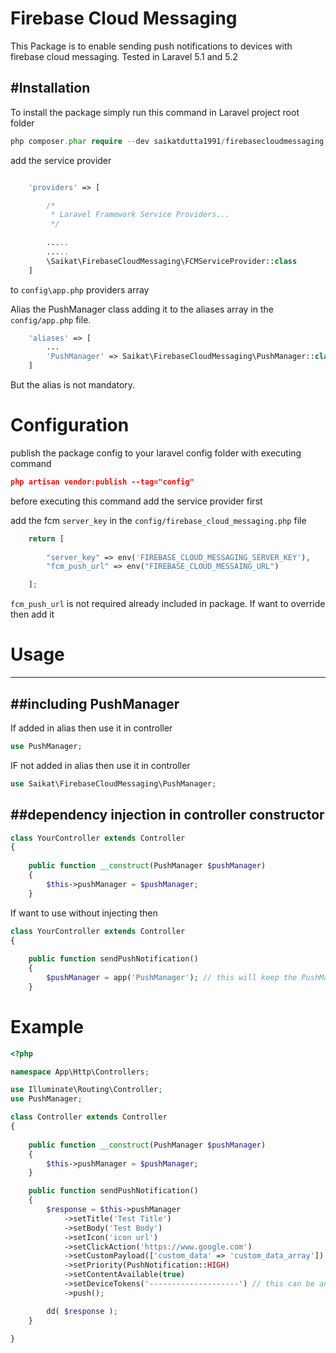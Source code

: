 Firebase Cloud Messaging
=========

This Package is to enable sending push notifications to devices with firebase cloud messaging. Tested in Laravel 5.1 and 5.2

#Installation
----

To install the package simply run this command in Laravel project root folder

```php
php composer.phar require --dev saikatdutta1991/firebasecloudmessaging:1.0.0
```


add the service provider 
```php 

    'providers' => [

        /*
         * Laravel Framework Service Providers...
         */
            
        .....
        .....
        \Saikat\FirebaseCloudMessaging\FCMServiceProvider::class 
    ]
``` 
to `config\app.php` providers array  


Alias the PushManager class adding it to the aliases array in the `config/app.php` file.

```php
    'aliases' => [
        ...
        'PushManager' => Saikat\FirebaseCloudMessaging\PushManager::class
    ]
```

But the alias is not mandatory.


# Configuration
publish the package config to your laravel config folder with executing command

```json
php artisan vendor:publish --tag="config"
```

before executing this command add the service provider first

add the fcm `server_key` in the `config/firebase_cloud_messaging.php` file
```php 
    return [
        
        "server_key" => env('FIREBASE_CLOUD_MESSAGING_SERVER_KEY'),
        "fcm_push_url" => env("FIREBASE_CLOUD_MESSAING_URL")

    ];

```

`fcm_push_url` is not required already included in package. If want to override then add it


# Usage
-----------


##including PushManager
--------------------------

If added in alias then use it in controller
```php
use PushManager;
```

IF not added in alias then use it in controller
```php
use Saikat\FirebaseCloudMessaging\PushManager;
```



##dependency injection in controller constructor
-----------------------------

```php
class YourController extends Controller
{
    
    public function __construct(PushManager $pushManager)
    {
        $this->pushManager = $pushManager;
    }
```



If want to use without injecting then
```php
class YourController extends Controller
{
    
    public function sendPushNotification()
    {
        $pushManager = app('PushManager'); // this will keep the PushManager instance singleton
    }
```



# Example

```php
<?php

namespace App\Http\Controllers;

use Illuminate\Routing\Controller;
use PushManager;

class Controller extends Controller
{
    
    public function __construct(PushManager $pushManager)
    {
        $this->pushManager = $pushManager;
    }

    public function sendPushNotification()
    {
        $response = $this->pushManager
            ->setTitle('Test Title')
            ->setBody('Test Body')
            ->setIcon('icon url')
            ->setClickAction('https://www.google.com')
            ->setCustomPayload(['custom_data' => 'custom_data_array']) 
            ->setPriority(PushNotification::HIGH)
            ->setContentAvailable(true)
            ->setDeviceTokens('--------------------') // this can be an array or string
            ->push();

        dd( $response );
    }

}
```
